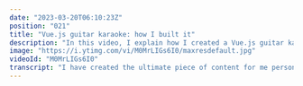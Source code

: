 ```yaml
---
date: "2023-03-20T06:10:23Z"
position: "021"
title: "Vue.js guitar karaoke: how I built it"
description: "In this video, I explain how I created a Vue.js guitar karaoke system in which the browser controls everything. #vuejs and #nuxtjs deal with backing tracks, visualization, and guitar amp presets with midi. Users live-vote on which song I play next using #supabase.\n\nThe talk is called Alive and Kicking, a Vue into rock & roll. I did this talk in front of 1000 people at @VuejsAmsterdam in February 2023.\n\nThe code is open source: https://github.com/timbenniks/AliveAndKickingTalk\n\n00:00 Introduction\n00:57 Signal chain\n02:50 Webmidi controls the guitar amp\n07:26 Live-voting with Supabase\n11:49 Animated avatars for real-time votes\n14:17 Ending\n\nFollow me here:\nWebsite: https://timbenniks.dev\nTwitter: https://twitter.com/timbenniks\nGithub: https://github.com/timbenniks"
image: "https://i.ytimg.com/vi/M0MrLIGs6I0/maxresdefault.jpg"
videoId: "M0MrLIGs6I0"
transcript: "I have created the ultimate piece of content for me personally as a devrel and I was thinking about this for a few years like how can I combine all my passions and have the right Tech at the right moment the right place to do it and I did and it worked I'm so excited I created a life and taking a few into rock and roll which is essentially a guitar karaoke run completely in the browser so I did this thing in front of a thousand people at a conference all my own no band behind me nothing else just a laptop a guitar and me plug-in go and the audience would live vote which songs I would play and everything happened really organically and it was a lot of fun and so in this video I'll show you how I build it [Music] let's first start with the signal chain so the signal chain of course starts with a guitar and that has to go into the computer so what we use for that is an audio interface that actually converts the analog to digital signal and over USB just sends it to the computer and so from there it goes into the laptop which then has a general output of audio over like HDMI or whatever you want to use that then goes to the venue's output and so this is the essential chain of where the guitar comes in but if you just do it like this it sounds really bad because it's just that dry signal from the guitar so what you need is you need to amplify it well that's what we do with this this is a tool by neural DSP and they have been working for a few years alongside a few other companies to actually make digital versions of old-school amplifiers that are also analog that sound amazing and a few years back this was possible but not affordable and now it gets much better and this was like 99 bucks it's amazing and so this also goes to the output of the computer and then of course we have the browser and so the browser itself playing the background tracks that I recorded because these songs were too long so I made them all two minutes recorded my own guitar backing tracks and then put back the original Focus that we extracted with AI so it feels like a real song but actually it's me playing most of the stuff and that also goes to the output and then of course there's this one more thing because from the refrain to the first to perhaps the solo or the outro of the song The Guitar needs to change its sound and so I'm using web midi API to talk from the browser to the amplifier to change the presets and the sounds like more echo or more volume or more you know gain and that could actually work through the browser using the midi API and so midi is a very old API that actually normally existed between Hardware devices you know from digital drum pads to keyboards that would actually talk over midi to other like Samplers and whatever or syncing things together with this midi signal and now that works in the browser and I had to just virtually create a midi instrument in my laptop and so we now virtually use midi between all these tools and it works extremely well let's talk a little bit about how this works in code so I just made a very very simple database because this is for a conference talk this is not live right this is not production code so I have each song has like a Json object essentially and so this is AC DC's Back in Black and you can see it has presets and so what this is doing essentially is um there is a preset control that you can send over midi and I want to go for preset 2 and the name should be Stadium Rock that's just the phrase that I'm using in the amp and Stadium Rock has to happen at second zero and then when the video is playing it's actually sending events right because it's just or I mean the audio so every second or I don't know how often but it keeps pushing events I'm here now I'm here now and I am made a listener that says oh I'm at 66 you know second 65. let me now send a program change a PC event from midi to go to program three and call it face bleeding solo so that's the solo right and then we go back to Stadium rock at second 106. and so this is literally just some chapters that I created in all these songs and when we actually go to the midi client here you can see it's getting the current time constantly from the audio player and so essentially just find the preset for the time and if it has set the preset it doesn't touch it but if there's a new preset that is higher than a certain value of where the time is it just sends this PC event over the midi and so there's literally it's that easy there's not that much to it and so essentially it's just watching the time find the preset and set the preset and so the only thing you have to do to make midi work is use an amazing Library called webmedi.js because the low level API in the browser is hard think about webgl it's pretty hard to use right web media just normalized it so the only thing you have to do is just okay let's just wait for web media to be enabled find my driver or find the midi interface I'm talking to this is a virtual one that I built in Mac OS everybody can do that and then sending presets is literally send program change on channel one and there's many things you can do in MIDI that I'm not going to talk about now because that's there's so much and so essentially when you look at that so this is now my AC DC here and you can see the amp here on the right actually sets on the default preset and it has like a lovely color here refresh this browser you'll see that it actually goes to you know zero seconds so it needs to actually send a midi event to the amp to say this is what you need to do so let's refresh so I just refreshed it goes to zero seconds and you can see this now changed to a brown interface called Stadium Rock 2. and so you can actually check here there's all these midi programs and so for channel one preset one it's boobie Boogie and then basically the stadium rock is preset two the solo for this song preset three so it's kind of mapped it just listens to these signals from the browser so when I go to play this I muted this for the video I'll go to like I don't know move it forward ah there we go so it just changed to the red face here so now it says here face bleeding solo and so it's just because it's that chapter in the song it changes whatever the amp is doing and if I go forward again oh now it went back to just the rhythm playing and that was essentially a really simple way for me to communicate between browser and amplifier which means I don't have to think about it it's all automated so I just hit play go in front of the stage don't look at my amp don't look at anything and just play and have fun all right on to the next I really wanted some interactivity in this talk because it would be the first talk of the day it would wake people up with loud music but I also wanted them to interact with you know what happened is happening on stage they have a bit of influence on what's Happening and so what I built is somebody goes to a life in kicking.forsale.app on their phone in the audience and they log in with GitHub and I want them to log in so I have their little Avatar image from GitHub that I can then use right and so the moment you log in you get to vote on five songs and you can only vote three times you can also just unfold or download and fold on another one and every time you vote I show you your avatar bouncing around on the screen which means if people start to be very enthusiastically you know voting and voting and voting you'll still see themselves live on the screen into huge venue of the conference which is a lot of fun so here on the left I have my slash live endpoint where I'm basically just counting the votes on the songs and you can see I did a few a few photos already in a previous session somewhere and on the right is essentially the interface that the end user will get to be able to vote so you're not logged in yet so let's just do that so I'm going to GitHub and I'm already logged in because I was already logged in in GitHub and this is using Super Bass for logging in and I cannot stress enough how easy it is to actually log in with Super Bass check this out literally I have a button that says login which is this function right I just do sign in with all provider GitHub done there's there's literally nothing else I have to do other than setting up my GitHub so people can log in with it this is ridiculous Super Bass you are awesome all right I have logged in and now see all the five songs here right and I just made it look good so yeah you have some lovely images behind when you scroll by it's just good fun and so when I hit vote let's vote on a few of them you can actually see my avatar bouncing around on the screen now and um I actually have three votes only so I can actually say you know what no more folds left let's remove this vote and add another vote and let's remove some a few more folds and then fold again so you can see my avatar you know going around and what I do is if like a thousand people at the same time do this every five seconds I'm removing the first little ball I've added here otherwise things go mental and this has to run at 60 frames per second while it's also visualizing the audio and also talking to the guitar amp right and so you could see every time I add a photo here these numbers update as well and all these photos are stored in Super Bass as well and so let's have a look at how I actually pull that off and so okay login is done so essentially we have a fold view component and all you need to know other than how it looks is song store which is Pina which works extremely well here upload the song ID or download the song ID and you can see like how many times you have folded what are the maximum Amber votes all this updated reactively with Pina and so in the songs um store here there's an upvote and a downfote and there's a few more but we don't need to go into that now it's so easy again with Super Bass I just have the user from Super Bass I have the client from Super Bass and literally I just say you know if I'm voting do I already have a thought from this user if so already voted stop it so if somebody's trying to hack my interface they will not be able to vote um and other than that I'm literally just saying okay I'm gonna vote well from votes and then insert this and I have a little TS ignore here please ignore that because this was coded really fast and I I didn't want to show you the errors um uh and that's it and then after that it just checks all the voted songs and then updates the interface with that and that's all there is to it it's a simple query if you want to download I'll just delete the row that's it so if you don't know how you have to write MySQL queries you don't need to know just do it like this and it's relatively simple and so there's one last bit which is like the moving balls right let's have a look at that one so let's go to life votes this is life votes and this is basically a huge canvas and what I've done I've actually created a real-time Channel Through the Super Bass SDK with nox.js every time a change happens on the photos table it actually sends refresh photos into my use async data function and so the refresh function is really easy and it's added by nux3 that essentially just refreshes your thing and this is mainly built for things like next page or paginated Ajax calls and so every time there's a new update to a table row I fresh do refresh and it queries again and this is how it gets this live thing going on because it just knows when a row was changed I query again and then I basically just create the photos data prop that is you know reactive and then you can do stuff with that and so then let's go down a little I have created a canvas and there are some gravity stuff going on and essentially what I'm doing is I create a ball and this bowl has a whole bunch of properties and it does request animation frame so 60 frames per second it's rendering these balls so every new vote is a ball and um it just renders it again with a little bit of math to make it kind of look like it's you're on the moon so it's not real gravity but it's almost real and then every time a new phone happens so I'm watching the photos reactive property I just you know add a new one with the the image of the user the avatar from cloudinary upload because I wanted to make them a PNG I wanted to rounded them and make them only 40 pixels wide and there's not much to it like and it just pushes a new ball that then is added to my canvas that is doing the animations all the time and then every five seconds it just removes a ball because otherwise it's too many balls it's ridiculous and so um once we go to another page we remove the real-time channel so it doesn't keep querying and there you go once you're done you go to the next song the whole thing repeats and so this is a short way to show you all the fun stuff that I've built and it's open source you can find it on my GitHub I'll put the link in the description and if you want more of this if you want me to do this on your conference feel free to reach out because this is so much fun to do um cheers and I'll speak to you soon [Music] thank you"
---
```


